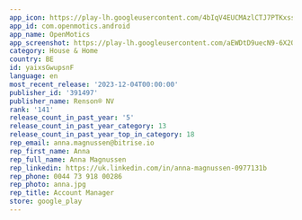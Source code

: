 ```yaml
---
app_icon: https://play-lh.googleusercontent.com/4bIqV4EUCMAzlCTJ7PTKxssADwtiEZ5decaLZU04dTiNdeKIYbGp4j-FWE7IDG17jSVg
app_id: com.openmotics.android
app_name: OpenMotics
app_screenshot: https://play-lh.googleusercontent.com/aEWDtD9uecN9-6X2OeaH36ZgUT9z1nWwcj3qZlihuDcjh5DGQFn04EgW0PjrCQw-jF0
category: House & Home
country: BE
id: yaixsGwupsnF
language: en
most_recent_release: '2023-12-04T00:00:00'
publisher_id: '391497'
publisher_name: Renson® NV
rank: '141'
release_count_in_past_year: '5'
release_count_in_past_year_category: 13
release_count_in_past_year_top_in_category: 18
rep_email: anna.magnussen@bitrise.io
rep_first_name: Anna
rep_full_name: Anna Magnussen
rep_linkedin: https://uk.linkedin.com/in/anna-magnussen-0977131b
rep_phone: 0044 73 918 00286
rep_photo: anna.jpg
rep_title: Account Manager
store: google_play
---
```

